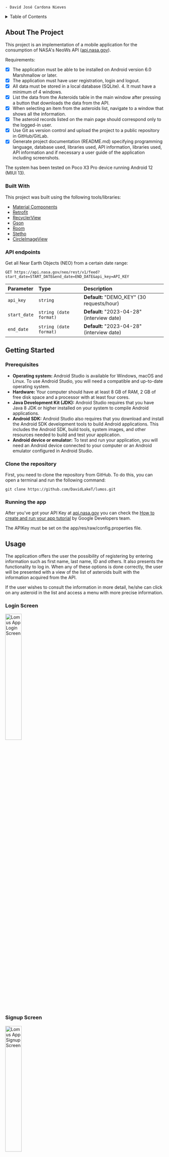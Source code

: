 ```
- David José Cardona Nieves
```

<!-- TABLE OF CONTENTS -->
<details>
  <summary>Table of Contents</summary>
  <ol>
    <li>
      <a href="#about-the-project">About The Project</a>
      <ul>
        <li><a href="#built-with">Built With</a></li>
      </ul>
    </li>
    <li>
      <a href="#getting-started">Getting Started</a>
      <ul>
        <li><a href="#prerequisites">Prerequisites</a></li>
        <li><a href="#clone-the-repository">Clone the repository</a></li>
        <li><a href="#running-the-app">Running the app</a></li>
      </ul>
    </li>
    <li><a href="#usage">Usage</a></li>
    <li><a href="#roadmap">Roadmap</a></li>
    <li><a href="#license">License</a></li>
    <li><a href="#contact">Contact</a></li>
  </ol>
</details>



<!-- ABOUT THE PROJECT -->
## About The Project

This project is an implementation of a mobile application for the consumption of NASA's NeoWs API ([api.nasa.gov](https://api.nasa.gov/)).

Requirements:
* [x] The application must be able to be installed on Android version 6.0 Marshmallow or later.
* [x] The application must have user registration, login and logout.
* [x] All data must be stored in a local database (SQLite). 4. It must have a minimum of 4 windows.
* [x] List the data from the Asteroids table in the main window after pressing a button that downloads the data from the API.
* [x] When selecting an item from the asteroids list, navigate to a window that shows all the information.
* [x] The asteroid records listed on the main page should correspond only to the logged-in user.
* [x] Use Git as version control and upload the project to a public repository in GitHub/GitLab.
* [x] Generate project documentation (README.md) specifying programming language, database used, libraries used, API information, libraries used, API information and if necessary a user guide of the application including screenshots.

The system has been tested on Poco X3 Pro device running Android 12 (MIUI 13).

### Built With

This project was built using the following tools/libraries:

* [Material Components](https://github.com/material-components/material-components-android/releases/tag/1.8.0)
* [Retrofit](https://github.com/square/retrofit/releases/tag/2.9.0)
* [RecyclerView](https://developer.android.com/jetpack/androidx/releases/recyclerview?hl=es-419#1.3.0)
* [Gson](https://github.com/google/gson/releases/tag/gson-parent-2.9.0)
* [Room](https://developer.android.com/jetpack/androidx/releases/room?hl=es-419#2.5.1)
* [Stetho](https://github.com/facebookarchive/stetho/releases/tag/v1.5.1)
* [CircleImageView](https://github.com/hdodenhof/CircleImageView/releases/tag/v3.1.0)

### API endpoints

Get all Near Earth Objects (NEO) from a certain date range:

```
GET https://api.nasa.gov/neo/rest/v1/feed?start_date=START_DATE&end_date=END_DATE&api_key=API_KEY
```

| Parameter     | Type                   | Description                                |
| :--------     | :----------------------| :------------------------------------------|
| `api_key`     | `string`               | **Default:** "DEMO_KEY" (30 requests/hour) |
| `start_date` | `string (date format)` | **Default:** "2023-04-28" (interview date) |
| `end_date`   | `string (date format)` | **Default:** "2023-04-28" (interview date) |

<!-- GETTING STARTED -->
## Getting Started

### Prerequisites

* **Operating system:** Android Studio is available for Windows, macOS and Linux. To use Android Studio, you will need a compatible and up-to-date operating system.
* **Hardware:** Your computer should have at least 8 GB of RAM, 2 GB of free disk space and a processor with at least four cores.
* **Java Development Kit (JDK):** Android Studio requires that you have Java 8 JDK or higher installed on your system to compile Android applications.
* **Android SDK:** Android Studio also requires that you download and install the Android SDK development tools to build Android applications. This includes the Android SDK, build tools, system images, and other resources needed to build and test your application.
* **Android device or emulator:** To test and run your application, you will need an Android device connected to your computer or an Android emulator configured in Android Studio.

### Clone the repository

First, you need to clone the repository from GitHub. To do this, you can open a terminal and run the following command:

```
git clone https://github.com/DavidLakeT/lumos.git
```

### Running the app

After you've got your API Key at [api.nasa.gov](https://api.nasa.gov/) you can check the [How to create and run your app tutorial](https://developer.android.com/studio/run?hl=es-419) by Google Developers team.

The APIKey must be set on the app/res/raw/config.properties file.

<!-- USAGE EXAMPLES -->
## Usage

The application offers the user the possibility of registering by entering information such as first name, last name, ID and others. It also presents the functionality to log in. 
When any of these options is done correctly, the user will be presented with a view of the list of asteroids built with the information acquired from the API.

If the user wishes to consult the information in more detail, he/she can click on any asteroid in the list and access a menu with more precise information.

### Login Screen

<img src="Assets/AppLogin.jpg" alt="Lomus App Login Screen" style="width:32%;">

### Signup Screen

<img src="Assets/AppSignup.jpg" alt="Lomus App Signup Screen" style="width:32%;">

### Asteroid List

<img src="Assets/AppAsteroidList.jpg" alt="Lomus App Asteroid List Screen" style="width:32%;">

### Asteroid Info

<img src="Assets/AppAsteroidInfo.jpg" alt="Lomus App Asteroid Info Screen" style="width:32%;">

<!-- ROADMAP -->
## Roadmap

Here are some aspects that could be considered for future implementation of the project:

- [ ] Possibility to filter asteroids (by size, name, velocity, etc.)
- [ ] Dark mode UI
- [ ] Password encryption
- [ ] Multi-language Support
    - [ ] Spanish
    - [x] English

If you have any recommendations, you can create an issue ([here](https://github.com/DavidLakeT/lumos/issues)) specifying what you are raising and give rise to debate on the idea.

<!-- LICENSE -->
## License

Distributed under the MIT License. See `LICENSE.txt` for more information.

<!-- CONTACT -->
## Contact

David Cardona - [Instagram](https://www.instagram.com/whatdavedoes/) - [Linkedin](https://www.linkedin.com/in/davidlaket/) - djcardonan@eafit.edu.co

Project Link: [https://github.com/DavidLakeT/lumos](https://github.com/DavidLakeT/lumos)
